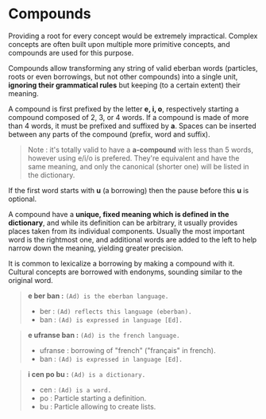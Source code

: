 # Compounds

Providing a root for every concept would be extremely impractical. Complex
concepts are often built upon multiple more primitive concepts, and compounds
are used for this purpose.

Compounds allow transforming any string of valid eberban words (particles, roots
or even borrowings, but not other compounds) into a single unit, __ignoring
their grammatical rules__ but keeping (to a certain extent) their meaning.

A compound is first prefixed by the letter __e, i, o__, respectively starting a
compound composed of 2, 3, or 4 words. If a compound is made of more than 4
words, it must be prefixed and suffixed by __a__. Spaces can be inserted between
any parts of the compound (prefix, word and suffix).

> Note : it's totally valid to have a __a-compound__ with less than 5 words,
> however using e/i/o is prefered. They're equivalent and have the same meaning,
> and only the canonical (shorter one) will be listed in the dictionary.

If the first word starts with __u__ (a borrowing) then the pause before this
__u__ is optional.

A compound have a __unique, fixed meaning which is defined in the dictionary__,
and while its definition can be arbitrary, it usually provides places taken
from its individual components. Usually the most important word is the rightmost
one, and additional words are added to the left to help narrow down the meaning,
yielding greater precision.

It is common to lexicalize a borrowing by making a compound with it. Cultural
concepts are borrowed with endonyms, sounding similar to the original word.

> __e ber ban :__ `(Ad) is the eberban language.`
> 
> - ber : `(Ad) reflects this language (eberban).`
> - ban : `(Ad) is expressed in language [Ed].`

> __e ufranse ban :__ `(Ad) is the french language.`
> 
> - ufranse : borrowing of "french" ("français" in french).
> - ban : `(Ad) is expressed in language [Ed].`

> __i cen po bu :__ `(Ad) is a dictionary.`
>
> - cen : `(Ad) is a word.`
> - po : Particle starting a definition.
> - bu : Particle allowing to create lists.
